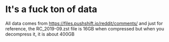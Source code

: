 # It's a fuck ton of data

All data comes from https://files.pushshift.io/reddit/comments/ and just for reference, the RC_2019-09.zst file 
is 16GB when compressed but when you decompress it, it is about 400GB